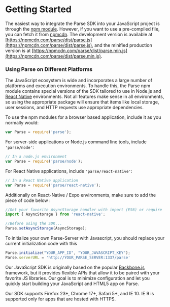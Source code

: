 # Getting Started

The easiest way to integrate the Parse SDK into your JavaScript project is through the [npm module](https://npmjs.org/parse).
However, if you want to use a pre-compiled file, you can fetch it from [npmcdn](https://npmcdn.com). The development version is available at [https://npmcdn.com/parse/dist/parse.js](https://npmcdn.com/parse/dist/parse.js), and the minified production version is at [https://npmcdn.com/parse/dist/parse.min.js](https://npmcdn.com/parse/dist/parse.min.js).

### Using Parse on Different Platforms

The JavaScript ecosystem is wide and incorporates a large number of platforms and execution environments. To handle this, the Parse npm module contains special versions of the SDK tailored to use in Node.js and [React Native](https://facebook.github.io/react-native/) environments. Not all features make sense in all environments, so using the appropriate package will ensure that items like local storage, user sessions, and HTTP requests use appropriate dependencies.

To use the npm modules for a browser based application, include it as you normally would:

```js
var Parse = require('parse');
```

For server-side applications or Node.js command line tools, include `'parse/node'`:

```js
// In a node.js environment
var Parse = require('parse/node');
```

For React Native applications, include `'parse/react-native'`:
```js
// In a React Native application
var Parse = require('parse/react-native');
```

Additionally on React-Native / Expo environments, make sure to add the piece of code below :

```js
//Get your favorite AsyncStorage handler with import (ES6) or require
import { AsyncStorage } from 'react-native'; 

//Before using the SDK...
Parse.setAsyncStorage(AsyncStorage);
```

To initialize your own Parse-Server with Javascript, you should replace your current initialization code with this


```js
Parse.initialize("YOUR_APP_ID", "YOUR_JAVASCRIPT_KEY");
Parse.serverURL = 'http://YOUR_PARSE_SERVER:1337/parse'
```

Our JavaScript SDK is originally based on the popular [Backbone.js](http://backbonejs.org/) framework, but it provides flexible APIs that allow it to be paired with your favorite JS libraries. Our goal is to minimize configuration and let you quickly start building your JavaScript and HTML5 app on Parse.

Our SDK supports Firefox 23+, Chrome 17+, Safari 5+, and IE 10. IE 9 is supported only for apps that are hosted with HTTPS.
